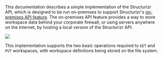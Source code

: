 This documentation describes a simple implementation of the Structurizr API, which is designed to be run on-premises to support Structurizr's [on-premises API feature](https://structurizr.com/help/on-premises-api). The on-premises API feature provides a way to store workspace data behind your corporate firewall, or using servers anywhere on the Internet, by hosting a local version of the Structurizr API.

![](embed:Context)

This implementation supports the two basic operations required to ```GET``` and ```PUT``` workspaces, with workspace definitions being stored on the file system.